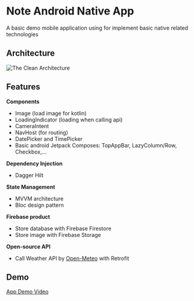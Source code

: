 
# Note Android Native App

A basic demo mobile application using for implement basic native related technologies 

## Architecture
![The Clean Architecture](https://200lab-blog.imgix.net/2022/05/clean-architecture-1.png?auto=format,compress&w=1500)

## Features
**Components**
- Image (load image for kotlin)
- LoadingIndicator (loading when calling api)
- CameraIntent
- NavHost (for routing)
- DatePicker and TimePicker
- Basic android Jetpack Composes: TopAppBar, LazyColumn/Row, Checkbox,...

**Dependency Injection**
- Dagger Hilt

**State Management**
- MVVM architecture
- Bloc design pattern

**Firebase product**
- Store database with Firebase Firestore
- Store image with Firebase Storage

**Open-source API**
- Call Weather API by [Open-Meteo](https://open-meteo.com/en) with Retrofit
## Demo

[App Demo Video](https://youtu.be/EmWSWe_3gxk)

